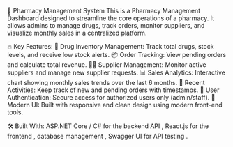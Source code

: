 🧾 Pharmacy Management System
This is a Pharmacy Management Dashboard designed to streamline the core operations of a pharmacy. It allows admins to manage drugs, track orders, monitor suppliers, and visualize monthly sales in a centralized platform.

🔥 Key Features:
💊 Drug Inventory Management: Track total drugs, stock levels, and receive low stock alerts.
📦 Order Tracking: View pending orders and calculate total revenue.
🧑‍💼 Supplier Management: Monitor active suppliers and manage new supplier requests.
📊 Sales Analytics: Interactive chart showing monthly sales trends over the last 6 months.
📝 Recent Activities: Keep track of new and pending orders with timestamps.
🔐 User Authentication: Secure access for authorized users only (admin/staff).
🧼 Modern UI: Built with responsive and clean design using modern front-end tools.

🛠️ Built With:
ASP.NET Core / C# for the backend API ,
React.js  for the frontend , database management , 
Swagger UI for API testing .
